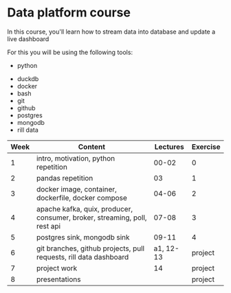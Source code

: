# Data platform course

In this course, you'll learn how to stream data into database and update a live dashboard

For this you will be using the following tools:

- python
<!-- - pyspark
- spark structured streaming -->
- duckdb
- docker
- bash
- git
- github
- postgres
- mongodb
- rill data

| **Week** | **Content**                                                               | **Lectures** | **Exercise** |
| -------- | ------------------------------------------------------------------------- | ------------ | ------------ |
| 1        | intro, motivation, python repetition                                      | 00-02        | 0            |
| 2        | pandas repetition                                                         | 03           | 1            |
| 3        | docker image, container, dockerfile, docker compose                       | 04-06        | 2            |
| 4        | apache kafka, quix, producer, consumer, broker, streaming, poll, rest api | 07-08        | 3            |
| 5        | postgres sink, mongodb sink                                               | 09-11        | 4            |
| 6        | git branches, github projects, pull requests, rill data dashboard         | a1, 12-13    | project      |
| 7        | project work                                                              | 14           | project      |
| 8        | presentations                                                             |              | project      |
